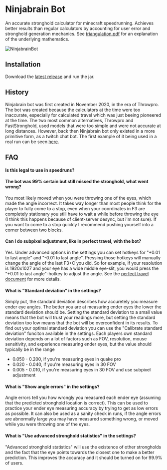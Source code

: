 # Ninjabrain Bot
An accurate stronghold calculator for minecraft speedrunning. Achieves better results than regular calculators by accounting for user error and stronghold generation mechanics. See [triangulation.pdf](https://github.com/Ninjabrain1/Ninjabrain-Bot/blob/main/triangulation.pdf) for an explanation of the underlying mathematics.

![NinjabrainBot](https://i.imgur.com/WVBWnrC.png)

## Installation

Download the [latest release](https://github.com/Ninjabrain1/Ninjabrain-Bot/releases/latest) and run the jar.

## History

Ninjabrain bot was first created in November 2020, in the era of Throwpro. The bot was created because the calculators at the time were too inaccurate, especially for calculated travel which was just beeing pioneered at the time. The two most common alternatives, Throwpro and FastStronghold, used models that were too simple and were not accurate at long distances. However, back then Ninjabrain bot only existed in a more primitive form, as a twitch chat bot. The first example of it being used in a real run can be seen [here](https://youtu.be/zK96gjkLTGc?t=880).

## FAQ

#### Is this legal to use in speedruns?

#### The bot was 99% certain but still missed the stronghold, what went wrong?
You most likely moved when you were throwing one of the eyes, which made the angle incorrect. It takes way longer than most people think for the player to fully come to a stop, even when your coordinates in F3 are completely stationary you still have to wait a while before throwing the eye (I think this happens because of client-server desync, but i'm not sure). If you want to come to a stop quickly I recommend pushing yourself into a corner between two blocks. 

#### Can I do subpixel adjustment, like in perfect travel, with the bot?
Yes. Under advanced options in the settings you can set hotkeys for "+0.01 to last angle" and "-0.01 to last angle". Pressing those hotkeys will manually change the angle of the last F3+C you did. So for example, if your resolution is 1920x1027 and your eye has a wide middle eye-slit, you would press the "+0.01 to last angle"-hotkey to adjust the angle. See the [perfect travel document](https://docs.google.com/document/d/1JTMOIiS-Hl6_giEB0IQ5ki7UV-gvUXnNmoxhYoSgEAA/edit#heading=h.agb0mdup7ims) for more details.

#### What is "Standard deviation" in the settings?
Simply put, the standard deviation describes how accuretely you measure ender eye angles. The better you are at measuring ender eyes the lower the standard deviation should be. Setting the standard deviation to a small value means that the bot will trust your readings more, but setting the standard deviation too low means that the bot will be overconfident in its results. To find out your optimal standard deviation you can use the "Calibrate standard deviation" funciton available in the settings. Each players own standard deviation depends on a lot of factors such as FOV, resolution, mouse sensitivity, and experience measuring ender eyes, but the value should typically be in the range
* 0.050 - 0.200, if you're measuring eyes in quake pro
* 0.020 - 0.040, if you're measuring eyes in 30 FOV
* 0.005 - 0.010, if you're measuring eyes in 30 FOV and use subpixel adjustment

#### What is "Show angle errors" in the settings?
Angle errors tell you how wrongly you measured each ender eye (assuming that the predicted stronghold location is correct). This can be used to practice your ender eye measuring accuracy by trying to get as low errors as possible. It can also be used as a sanity check in runs, if the angle errors are abnormally large you may have measured something wrong, or moved while you were throwing one of the eyes.

#### What is "Use advanced stronghold statistics" in the settings?
"Advanced stronghold statistics" will use the existence of other strongholds and the fact that the eye points towards the closest one to make a better prediction. This improves the accuracy and it should be turned on for 99.9% of users. 

